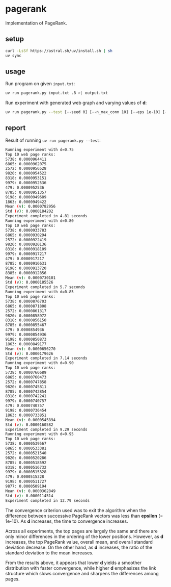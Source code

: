 # pagerank

Implementation of PageRank.

## setup

```bash
curl -LsSf https://astral.sh/uv/install.sh | sh
uv sync
```

## usage

Run program on given `input.txt`:

```bash
uv run pagerank.py input.txt .8 >| output.txt
```

Run experiment with generated web graph and varying values of **d**:

```bash
uv run pagerank.py --test [--seed 0] [--n_max_conn 10] [--eps 1e-10] [--max_results 10]
```

## report

Result of running `uv run pagerank.py --test`:

```bash
Running experiment with d=0.75
Top 10 web page ranks:
5738: 0.0000964411
6865: 0.0000962075
2572: 0.0000956528
9820: 0.0000954522
8318: 0.0000953151
9979: 0.0000952536
479: 0.0000952536
8785: 0.0000951357
9198: 0.0000949689
1863: 0.0000949422
Mean (v): 0.0000782956
Std (v): 0.0000184202
Experiment completed in 4.81 seconds
Running experiment with d=0.80
Top 10 web page ranks:
5738: 0.0000933783
6865: 0.0000930294
2572: 0.0000922419
9820: 0.0000920136
8318: 0.0000918109
9979: 0.0000917217
479: 0.0000917217
8785: 0.0000916631
9198: 0.0000913720
8385: 0.0000912856
Mean (v): 0.0000730101
Std (v): 0.0000185526
Experiment completed in 5.7 seconds
Running experiment with d=0.85
Top 10 web page ranks:
5738: 0.0000876703
6865: 0.0000871808
2572: 0.0000861317
9820: 0.0000858972
8318: 0.0000856150
8785: 0.0000855467
479: 0.0000854936
9979: 0.0000854936
9198: 0.0000850873
1863: 0.0000849177
Mean (v): 0.0000656270
Std (v): 0.0000179626
Experiment completed in 7.14 seconds
Running experiment with d=0.90
Top 10 web page ranks:
5738: 0.0000766689
6865: 0.0000760473
2572: 0.0000747858
9820: 0.0000745811
8785: 0.0000742854
8318: 0.0000742241
9979: 0.0000740757
479: 0.0000740757
9198: 0.0000736454
1863: 0.0000733851
Mean (v): 0.0000545894
Std (v): 0.0000160582
Experiment completed in 9.29 seconds
Running experiment with d=0.95
Top 10 web page ranks:
5738: 0.0000539567
6865: 0.0000533381
2572: 0.0000521540
9820: 0.0000520286
8785: 0.0000518592
8318: 0.0000516732
9979: 0.0000515328
479: 0.0000515328
9198: 0.0000511727
9877: 0.0000509194
Mean (v): 0.0000362849
Std (v): 0.0000114514
Experiment completed in 12.79 seconds
```

The convergence criterion used was to exit the algorithm when the difference between successive PageRank vectors was less than **epsilon** (= 1e-10). As **d** increases, the time to convergence increases.

Across all experiments, the top pages are largely the same and there are only minor differences in the ordering of the lower positions. However, as **d** increases, the top PageRank value, overall mean, and overall standard deviation decrease. On the other hand, as **d** increases, the ratio of the standard deviation to the mean increases.

From the results above, it appears that lower **d** yields a smoother distribution with faster convergence, while higher **d** emphasizes the link structure which slows convergence and sharpens the differences among pages.
